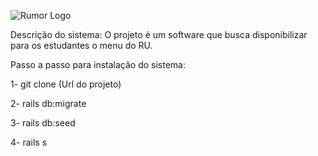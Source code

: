 ![Rumor Logo](app/assets/images/rumor-logo.png)

Descrição do sistema: O projeto é um software que busca disponibilizar para os estudantes o menu do RU.

Passo a passo para instalação do sistema:

1- git clone (Url do projeto)

2- rails db:migrate

3- rails db:seed

4- rails s

